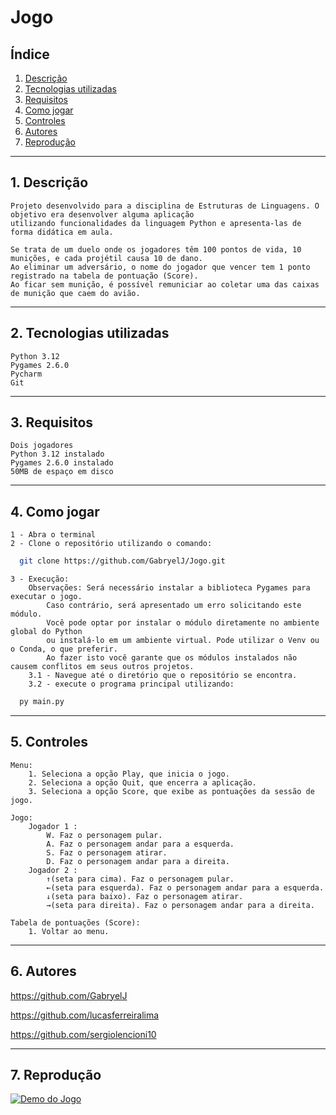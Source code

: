 # Jogo


## Índice
1. [Descrição](#1-descrição)
2. [Tecnologias utilizadas](#2-tecnologias-utilizadas)
3. [Requisitos](#3-requisitos)
4. [Como jogar](#4-como-jogar)
5. [Controles](#5-controles)
6. [Autores](#6-autores)
7. [Reprodução](#7-reprodução)

---
## 1. Descrição
    Projeto desenvolvido para a disciplina de Estruturas de Linguagens. O objetivo era desenvolver alguma aplicação
    utilizando funcionalidades da linguagem Python e apresenta-las de forma didática em aula.

    Se trata de um duelo onde os jogadores têm 100 pontos de vida, 10 munições, e cada projétil causa 10 de dano.
    Ao eliminar um adversário, o nome do jogador que vencer tem 1 ponto registrado na tabela de pontuação (Score).
    Ao ficar sem munição, é possível remuniciar ao coletar uma das caixas de munição que caem do avião.
---
## 2. Tecnologias utilizadas
    Python 3.12
    Pygames 2.6.0
    Pycharm
    Git
---
## 3. Requisitos
    Dois jogadores
    Python 3.12 instalado
    Pygames 2.6.0 instalado
    50MB de espaço em disco
---
## 4. Como jogar
    1 - Abra o terminal
    2 - Clone o repositório utilizando o comando:
~~~bash
  git clone https://github.com/GabryelJ/Jogo.git
~~~  
    3 - Execução:
        Observações: Será necessário instalar a biblioteca Pygames para executar o jogo.
            Caso contrário, será apresentado um erro solicitando este módulo.
            Você pode optar por instalar o módulo diretamente no ambiente global do Python
            ou instalá-lo em um ambiente virtual. Pode utilizar o Venv ou o Conda, o que preferir. 
            Ao fazer isto você garante que os módulos instalados não causem conflitos em seus outros projetos.
        3.1 - Navegue até o diretório que o repositório se encontra.
        3.2 - execute o programa principal utilizando:
~~~bash 
  py main.py
~~~
---
## 5. Controles

    Menu:
        1. Seleciona a opção Play, que inicia o jogo.
        2. Seleciona a opção Quit, que encerra a aplicação.
        3. Seleciona a opção Score, que exibe as pontuações da sessão de jogo.

    Jogo: 
        Jogador 1 : 
            W. Faz o personagem pular.
            A. Faz o personagem andar para a esquerda.
            S. Faz o personagem atirar.
            D. Faz o personagem andar para a direita.
        Jogador 2 :
            ↑(seta para cima). Faz o personagem pular. 
            ←(seta para esquerda). Faz o personagem andar para a esquerda.
            ↓(seta para baixo). Faz o personagem atirar.
            →(seta para direita). Faz o personagem andar para a direita.
    
    Tabela de pontuações (Score):
        1. Voltar ao menu.

---
## 6. Autores
https://github.com/GabryelJ

https://github.com/lucasferreiralima

https://github.com/sergiolencioni10

---

## 7. Reprodução
[![Demo do Jogo](https://img.youtube.com/vi/Ownh_UOwzsI/maxresdefault.jpg)](https://youtu.be/Ownh_UOwzsI)
